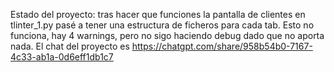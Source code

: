 Estado del proyecto: tras hacer que funciones la pantalla de clientes en tlinter_1.py pasé a tener una estructura de ficheros para cada tab. Esto no funciona, hay 4 warnings, pero no sigo haciendo debug dado que no aporta nada.
El chat del proyecto es https://chatgpt.com/share/958b54b0-7167-4c33-ab1a-0d6eff1db1c7